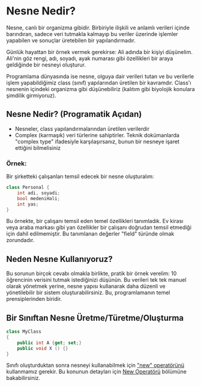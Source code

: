 # Nesne Nedir?

Nesne, canlı bir organizma gibidir. Birbiriyle ilişkili ve anlamlı verileri içinde barındıran, sadece veri tutmakla kalmayıp bu veriler üzerinde işlemler yapabilen ve sonuçlar üretebilen bir yapılandırmadır.

Günlük hayattan bir örnek vermek gerekirse: Ali adında bir kişiyi düşünelim. Ali'nin göz rengi, adı, soyadı, ayak numarası gibi özellikleri bir araya geldiğinde bir nesneyi oluşturur.

Programlama dünyasında ise nesne, olguya dair verileri tutan ve bu verilerle işlem yapabildiğimiz class (sınıf) yapılarından üretilen bir kavramdır. Class'ı nesnenin içindeki organizma gibi düşünebiliriz (kalıtım gibi biyolojik konulara şimdilik girmiyoruz).

## Nesne Nedir? (Programatik Açıdan)

- Nesneler, class yapılandırmalarından üretilen verilerdir
- Complex (karmaşık) veri türlerine sahiptirler. Teknik dokümanlarda "complex type" ifadesiyle karşılaşırsanız, bunun bir nesneye işaret ettiğini bilmelisiniz

### Örnek:
Bir şirketteki çalışanları temsil edecek bir nesne oluşturalım:

```csharp
class Personal { 
    int adi, soyadi; 
    bool medeniHali; 
    int yas; 
}
```

Bu örnekte, bir çalışanı temsil eden temel özellikleri tanımladık. Ev kirası veya araba markası gibi yan özellikler bir çalışanı doğrudan temsil etmediği için dahil edilmemiştir. Bu tanımlanan değerler "field" türünde olmak zorundadır.

## Neden Nesne Kullanıyoruz?

Bu sorunun birçok cevabı olmakla birlikte, pratik bir örnek verelim: 10 öğrencinin verisini tutmak istediğinizi düşünün. Bu verileri tek tek manuel olarak yönetmek yerine, nesne yapısı kullanarak daha düzenli ve yönetilebilir bir sistem oluşturabilirsiniz. Bu, programlamanın temel prensiplerinden biridir.

## Bir Sınıftan Nesne Üretme/Türetme/Oluşturma

```csharp
class MyClass 
{
    public int A {get; set;}
    public void X () {}
}
```

Sınıfı oluşturduktan sonra nesneyi kullanabilmek için ["new" operatörünü](../23%20-%20New%20Operator/README.md) kullanmamız gerekir. Bu konunun detayları için [New Operatörü](../23%20-%20New%20Operator/README.md) bölümüne bakabilirsiniz.
